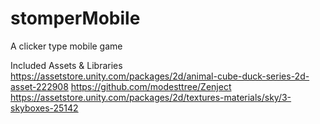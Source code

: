 # stomperMobile

A clicker type mobile game

Included Assets & Libraries
https://assetstore.unity.com/packages/2d/animal-cube-duck-series-2d-asset-222908
https://github.com/modesttree/Zenject
https://assetstore.unity.com/packages/2d/textures-materials/sky/3-skyboxes-25142
